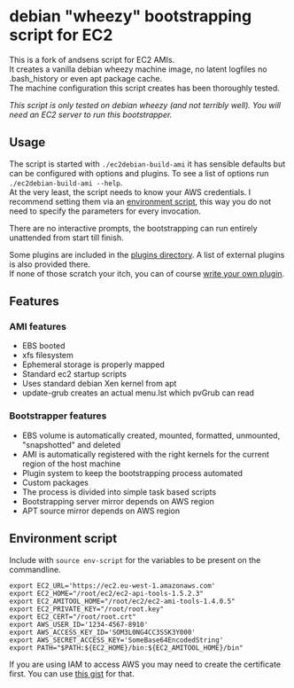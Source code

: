 # debian "wheezy" bootstrapping script for EC2 #

This is a fork of andsens script for EC2 AMIs.  
It creates a vanilla debian wheezy machine image, no latent logfiles no .bash_history or even apt package cache.  
The machine configuration this script creates has been thoroughly tested.

*This script is only tested on debian wheezy (and not terribly well).*
*You will need an EC2 server to run this bootstrapper.*

## Usage ##

The script is started with ``./ec2debian-build-ami`` it has sensible defaults but can be configured with options and plugins. To see a list of options run ``./ec2debian-build-ami --help``.  
At the very least, the script needs to know your AWS credentials.
I recommend setting them via an [environment script](#environment-script), this way you do not need to specify the parameters for every invocation.

There are no interactive prompts, the bootstrapping can run entirely unattended from start till finish.

Some plugins are included in the [plugins directory](https://github.com/sigil66/ec2debian-build-ami/tree/master/plugins).
A list of external plugins is also provided there.  
If none of those scratch your itch, you can of course [write your own plugin](https://github.com/sigil66/ec2debian-build-ami/blob/master/plugins/HOWTO.md).

## Features ##

### AMI features ###

* EBS booted
* xfs filesystem
* Ephemeral storage is properly mapped
* Standard ec2 startup scripts
* Uses standard debian Xen kernel from apt
* update-grub creates an actual menu.lst which pvGrub can read

### Bootstrapper features ###

* EBS volume is automatically created, mounted, formatted, unmounted, "snapshotted" and deleted
* AMI is automatically registered with the right kernels for the current region of the host machine
* Plugin system to keep the bootstrapping process automated
* Custom packages
* The process is divided into simple task based scripts
* Bootstrapping server mirror depends on AWS region
* APT source mirror depends on AWS region

## Environment script ##
Include with `source env-script` for the variables to be present on the commandline.
```
export EC2_URL='https://ec2.eu-west-1.amazonaws.com'
export EC2_HOME="/root/ec2/ec2-api-tools-1.5.2.3"
export EC2_AMITOOL_HOME="/root/ec2/ec2-ami-tools-1.4.0.5"
export EC2_PRIVATE_KEY="/root/root.key"
export EC2_CERT="/root/root.crt"
export AWS_USER_ID='1234-4567-8910'
export AWS_ACCESS_KEY_ID='SOM3L0NG4CC3SSK3Y000'
export AWS_SECRET_ACCESS_KEY='SomeBase64EncodedString'
export PATH="$PATH:${EC2_HOME}/bin:${EC2_AMITOOL_HOME}/bin"
```
If you are using IAM to access AWS you may need to create the certificate first. You can use [this gist](https://gist.github.com/2629062) for that.
